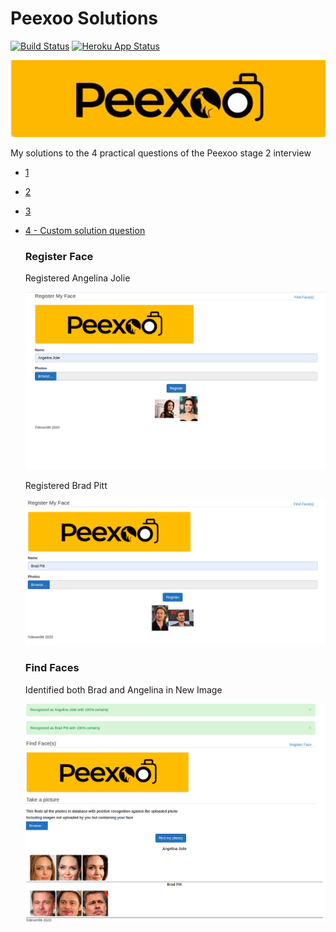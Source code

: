 # Peexoo Solutions

[![Build Status](https://travis-ci.org/deven96/peexoo-solutions.svg?branch=master)](https://travis-ci.org/deven96/peexoo-solutions)
[![Heroku App Status](http://heroku-shields.herokuapp.com/peexoo-find)](https://peexoo-find.herokuapp.com)

![logo](assets/peexoo-logo.png)

My solutions to the 4 practical questions of the Peexoo stage 2 interview


- [1](solutions/1.py)
- [2](solutions/2.py)
- [3](solutions/3.py)
- [4 - Custom solution question](solutions/4.py)

    ### Register Face

    Registered Angelina Jolie

    ![Demo register](assets/demo-register.png)

    Registered Brad Pitt

    ![Demo register2](assets/demo-register2.png)

    ### Find Faces

    Identified both Brad and Angelina in New Image

    ![Demo find](assets/demo-find.png)
